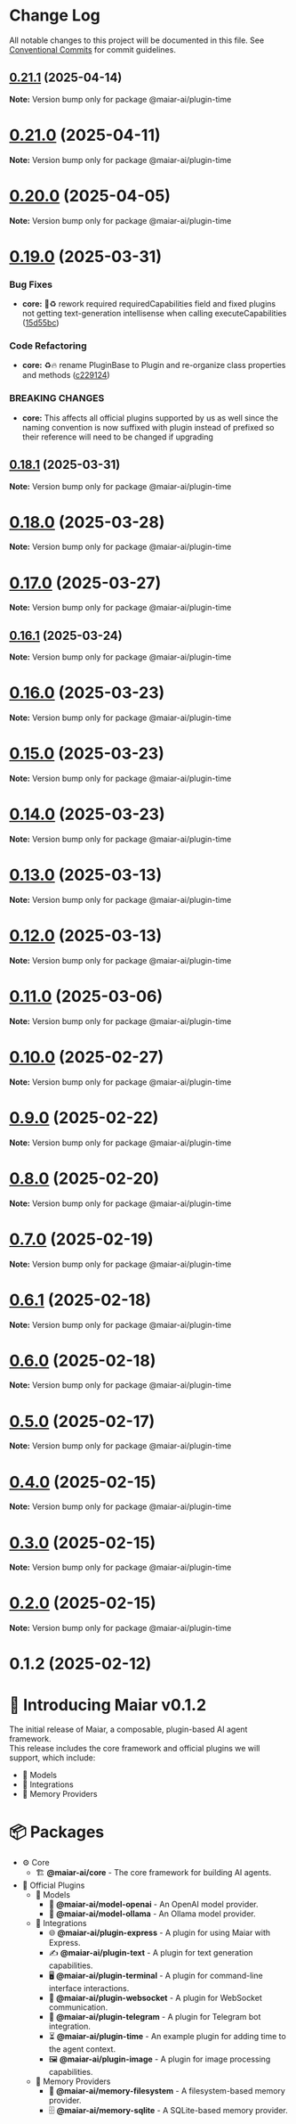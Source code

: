 # Change Log

All notable changes to this project will be documented in this file.
See [Conventional Commits](https://conventionalcommits.org) for commit guidelines.

## [0.21.1](https://github.com/UraniumCorporation/maiar-ai/compare/v0.21.0...v0.21.1) (2025-04-14)

**Note:** Version bump only for package @maiar-ai/plugin-time

# [0.21.0](https://github.com/UraniumCorporation/maiar-ai/compare/v0.20.0...v0.21.0) (2025-04-11)

**Note:** Version bump only for package @maiar-ai/plugin-time

# [0.20.0](https://github.com/UraniumCorporation/maiar-ai/compare/v0.19.0...v0.20.0) (2025-04-05)

**Note:** Version bump only for package @maiar-ai/plugin-time

# [0.19.0](https://github.com/UraniumCorporation/maiar-ai/compare/v0.18.1...v0.19.0) (2025-03-31)

### Bug Fixes

- **core:** 🐛♻️ rework required requiredCapabilities field and fixed plugins not getting text-generation intellisense when calling executeCapabilities ([15d55bc](https://github.com/UraniumCorporation/maiar-ai/commit/15d55bcb698f111bf504c75269f5475888f2db20))

### Code Refactoring

- **core:** ♻️🔥 rename PluginBase to Plugin and re-organize class properties and methods ([c229124](https://github.com/UraniumCorporation/maiar-ai/commit/c2291242ec683263f89bbcf56822d7bdad256038))

### BREAKING CHANGES

- **core:** This affects all official plugins supported by us as well since the naming convention is now suffixed with plugin instead of prefixed so their reference will need to be changed if upgrading

## [0.18.1](https://github.com/UraniumCorporation/maiar-ai/compare/v0.18.0...v0.18.1) (2025-03-31)

**Note:** Version bump only for package @maiar-ai/plugin-time

# [0.18.0](https://github.com/UraniumCorporation/maiar-ai/compare/v0.17.0...v0.18.0) (2025-03-28)

**Note:** Version bump only for package @maiar-ai/plugin-time

# [0.17.0](https://github.com/UraniumCorporation/maiar-ai/compare/v0.16.1...v0.17.0) (2025-03-27)

**Note:** Version bump only for package @maiar-ai/plugin-time

## [0.16.1](https://github.com/UraniumCorporation/maiar-ai/compare/v0.16.0...v0.16.1) (2025-03-24)

**Note:** Version bump only for package @maiar-ai/plugin-time

# [0.16.0](https://github.com/UraniumCorporation/maiar-ai/compare/v0.15.0...v0.16.0) (2025-03-23)

**Note:** Version bump only for package @maiar-ai/plugin-time

# [0.15.0](https://github.com/UraniumCorporation/maiar-ai/compare/v0.14.0...v0.15.0) (2025-03-23)

**Note:** Version bump only for package @maiar-ai/plugin-time

# [0.14.0](https://github.com/UraniumCorporation/maiar-ai/compare/v0.13.0...v0.14.0) (2025-03-23)

**Note:** Version bump only for package @maiar-ai/plugin-time

# [0.13.0](https://github.com/UraniumCorporation/maiar-ai/compare/v0.12.0...v0.13.0) (2025-03-13)

**Note:** Version bump only for package @maiar-ai/plugin-time

# [0.12.0](https://github.com/UraniumCorporation/maiar-ai/compare/v0.11.0...v0.12.0) (2025-03-13)

**Note:** Version bump only for package @maiar-ai/plugin-time

# [0.11.0](https://github.com/UraniumCorporation/maiar-ai/compare/v0.10.0...v0.11.0) (2025-03-06)

**Note:** Version bump only for package @maiar-ai/plugin-time

# [0.10.0](https://github.com/UraniumCorporation/maiar-ai/compare/v0.9.0...v0.10.0) (2025-02-27)

**Note:** Version bump only for package @maiar-ai/plugin-time

# [0.9.0](https://github.com/UraniumCorporation/maiar-ai/compare/v0.8.0...v0.9.0) (2025-02-22)

**Note:** Version bump only for package @maiar-ai/plugin-time

# [0.8.0](https://github.com/UraniumCorporation/maiar-ai/compare/v0.7.0...v0.8.0) (2025-02-20)

**Note:** Version bump only for package @maiar-ai/plugin-time

# [0.7.0](https://github.com/UraniumCorporation/maiar-ai/compare/v0.6.1...v0.7.0) (2025-02-19)

**Note:** Version bump only for package @maiar-ai/plugin-time

# [0.6.1](https://github.com/UraniumCorporation/maiar-ai/compare/v0.6.0...v0.6.1) (2025-02-18)

**Note:** Version bump only for package @maiar-ai/plugin-time

# [0.6.0](https://github.com/UraniumCorporation/maiar-ai/compare/v0.5.0...v0.6.0) (2025-02-18)

**Note:** Version bump only for package @maiar-ai/plugin-time

# [0.5.0](https://github.com/UraniumCorporation/maiar-ai/compare/v0.4.0...v0.5.0) (2025-02-17)

**Note:** Version bump only for package @maiar-ai/plugin-time

# [0.4.0](https://github.com/UraniumCorporation/maiar-ai/compare/v0.3.0...v0.4.0) (2025-02-15)

**Note:** Version bump only for package @maiar-ai/plugin-time

# [0.3.0](https://github.com/UraniumCorporation/maiar-ai/compare/v0.2.0...v0.3.0) (2025-02-15)

**Note:** Version bump only for package @maiar-ai/plugin-time

# [0.2.0](https://github.com/UraniumCorporation/maiar-ai/compare/v0.1.2...v0.2.0) (2025-02-15)

**Note:** Version bump only for package @maiar-ai/plugin-time

# 0.1.2 (2025-02-12)

# 🎉 Introducing Maiar v0.1.2

The initial release of Maiar, a composable, plugin-based AI agent framework.  
This release includes the core framework and official plugins we will support, which include:

- 🧠 Models
- 🔌 Integrations
- 💾 Memory Providers

# 📦 Packages

- ⚙️ Core
  - 🏗 **@maiar-ai/core** - The core framework for building AI agents.
- 🔌 Official Plugins
  - 🧠 Models
    - 🤖 **@maiar-ai/model-openai** - An OpenAI model provider.
    - 🦙 **@maiar-ai/model-ollama** - An Ollama model provider.
  - 🔗 Integrations
    - 🌐 **@maiar-ai/plugin-express** - A plugin for using Maiar with Express.
    - ✍️ **@maiar-ai/plugin-text** - A plugin for text generation capabilities.
    - 🖥️ **@maiar-ai/plugin-terminal** - A plugin for command-line interface interactions.
    - 🔄 **@maiar-ai/plugin-websocket** - A plugin for WebSocket communication.
    - 📩 **@maiar-ai/plugin-telegram** - A plugin for Telegram bot integration.
    - ⏳ **@maiar-ai/plugin-time** - An example plugin for adding time to the agent context.
    - 🖼️ **@maiar-ai/plugin-image** - A plugin for image processing capabilities.
  - 💾 Memory Providers
    - 📂 **@maiar-ai/memory-filesystem** - A filesystem-based memory provider.
    - 🗄️ **@maiar-ai/memory-sqlite** - A SQLite-based memory provider.
